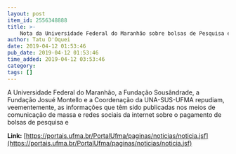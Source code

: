 ```yaml
---
layout: post
item_id: 2556348888
title: >-
    Nota da Universidade Federal do Maranhão sobre bolsas de Pesquisa e Extensão da UNA-SUS
author: Tatu D'Oquei
date: 2019-04-12 01:53:46
pub_date: 2019-04-12 01:53:46
time_added: 2019-04-12 03:53:46
category: 
tags: []
---
```


A Universidade Federal do Maranhão, a Fundação Sousândrade, a Fundação Josué Montello e a Coordenação da UNA-SUS-UFMA repudiam, veementemente, as informações que têm sido publicadas nos meios de comunicação de massa e redes sociais da internet sobre o pagamento de bolsas de pesquisa e

**Link:** [https://portais.ufma.br/PortalUfma/paginas/noticias/noticia.jsf](https://portais.ufma.br/PortalUfma/paginas/noticias/noticia.jsf)

